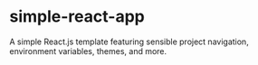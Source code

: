 # simple-react-app
A simple React.js template featuring sensible project navigation, environment variables, themes, and more.
